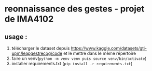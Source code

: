 # reonnaissance des gestes - projet de IMA4102
## usage : 
1. télécharger le dataset depuis https://www.kaggle.com/datasets/gti-upm/leapgestrecog/code et le mettre dans le même répertoire
2. faire un venv(`python -m venv venv puis source venv/bin/activate`)
3. installer requirements.txt (`pip install -r requirements.txt`)
